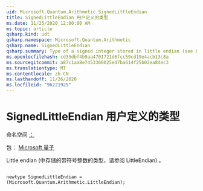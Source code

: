 ```yaml
---
uid: Microsoft.Quantum.Arithmetic.SignedLittleEndian
title: SignedLittleEndian 用户定义的类型
ms.date: 11/25/2020 12:00:00 AM
ms.topic: article
qsharp.kind: udt
qsharp.namespace: Microsoft.Quantum.Arithmetic
qsharp.name: SignedLittleEndian
qsharp.summary: Type of a signed integer stored in little endian (see LittleEndian).
ms.openlocfilehash: cd35dbf4b9aa4701721d6fcc59cd19e4acb13c8a
ms.sourcegitcommit: a87c1aa8e7453360025e47ba614f25b02ea84ec3
ms.translationtype: MT
ms.contentlocale: zh-CN
ms.lasthandoff: 11/26/2020
ms.locfileid: "96221925"
---
```

# <a name="signedlittleendian-user-defined-type"></a>SignedLittleEndian 用户定义的类型

命名空间 [：](xref:Microsoft.Quantum.Arithmetic)

包： [Microsoft 量子](https://nuget.org/packages/Microsoft.Quantum.Numerics)


Little endian (中存储的带符号整数的类型，请参阅 LittleEndian) 。

```qsharp

newtype SignedLittleEndian = (Microsoft.Quantum.Arithmetic.LittleEndian);
```

